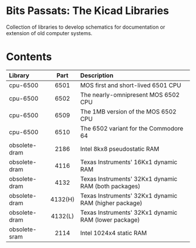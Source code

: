 # Bits Passats: The Kicad Libraries
 Collection of libraries to develop schematics for documentation or extension of old computer systems.

# Contents

| Library       | Part  | Description                                              |
| :------------ | :---: | :------------------------------------------------------- |
| cpu-6500      |  6501 | MOS first and short-lived 6501 CPU                       |
| cpu-6500      |  6502 | The nearly-omnipresent MOS 6502 CPU                      |
| cpu-6500      |  6509 | The 1MB version of the MOS 6502 CPU                      |
| cpu-6500      |  6510 | The 6502 variant for the Commodore 64                    |
| obsolete-dram |  2186 | Intel 8kx8 pseudostatic RAM                              |
| obsolete-dram |  4116 | Texas Instruments' 16Kx1 dynamic RAM                     |
| obsolete-dram |  4132 | Texas Instruments' 32Kx1 dynamic RAM (both packages)     |
| obsolete-dram |  4132(H) | Texas Instruments' 32Kx1 dynamic RAM (higher package) |
| obsolete-dram |  4132(L) | Texas Instruments' 32Kx1 dynamic RAM (lower package)  |
| obsolete-sram |  2114 | Intel 1024x4 static RAM                                  |

